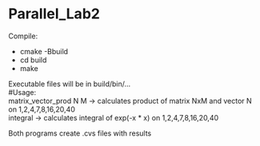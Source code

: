 # Parallel_Lab2
Compile:</br>
- cmake -Bbuild
- cd build
- make</br>


Executable files will be in build/bin/...</br>
#Usage:</br>
matrix_vector_prod N M -> calculates product of matrix NxM and vector N on 1,2,4,7,8,16,20,40 </br>
integral               -> calculates integral of exp(-x * x) on 1,2,4,7,8,16,20,40 </br>

Both programs create .cvs files with results
